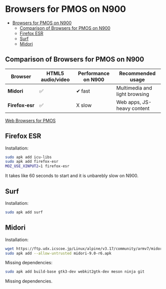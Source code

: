 # Browsers for PMOS on N900
- [Browsers for PMOS on N900](#browsers-for-pmos-on-n900)
  - [Comparison of Browsers for PMOS on N900](#comparison-of-browsers-for-pmos-on-n900)
  - [Firefox ESR](#firefox-esr)
  - [Surf](#surf)
  - [Midori](#midori)

## Comparison of Browsers for PMOS on N900
| Browser         | HTML5 audio/video | Performance on N900 | Recommended usage                |
| --------------- | ----------------- | ------------------- | ------------------------------- |
| **Midori**      | ✅                 | ✔ fast              | Multimedia and light browsing    |
| **Firefox‑esr** | ✅                 | X slow            | Web apps, JS-heavy content       |

[Web Browsers for PMOS](https://wiki.postmarketos.org/wiki/Category:Web_browsers)

## Firefox ESR
Installation:
```bash
sudo apk add icu-libs
sudo apk add firefox-esr
MOZ_USE_XINPUT2=1 firefox-esr
```

It takes like 60 seconds to start and it is unbarebly slow on N900. 

## Surf

Installation:
```bash
sudo apk add surf
```

## Midori
Installation:
```bash
wget https://ftp.udx.icscoe.jp/Linux/alpine/v3.17/community/armv7/midori-9.0-r6.apk
sudo apk add --allow-untrusted midori-9.0-r6.apk
```
Missing dependencies:

```bash
sudo apk add build-base gtk3-dev webkit2gtk-dev meson ninja git
```
Missing dependencies.